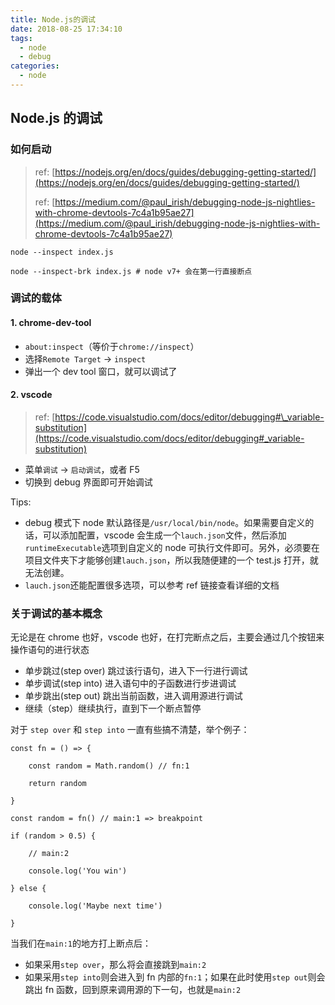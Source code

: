 ```yaml
---
title: Node.js的调试
date: 2018-08-25 17:34:10
tags:
  - node
  - debug
categories:
  - node
---
```


## Node.js 的调试

### 如何启动

> ref: [https://nodejs.org/en/docs/guides/debugging-getting-started/](https://nodejs.org/en/docs/guides/debugging-getting-started/)
>
> ref: [https://medium.com/@paul_irish/debugging-node-js-nightlies-with-chrome-devtools-7c4a1b95ae27](https://medium.com/@paul_irish/debugging-node-js-nightlies-with-chrome-devtools-7c4a1b95ae27)

```
node --inspect index.js

node --inspect-brk index.js # node v7+ 会在第一行直接断点
```

### 调试的载体

#### 1. chrome-dev-tool

- `about:inspect`（等价于`chrome://inspect`）
- 选择`Remote Target` -> `inspect`
- 弹出一个 dev tool 窗口，就可以调试了

#### 2. vscode

> ref: [https://code.visualstudio.com/docs/editor/debugging#\_variable-substitution](https://code.visualstudio.com/docs/editor/debugging#_variable-substitution)

- 菜单`调试` -> `启动调试`，或者 F5
- 切换到 debug 界面即可开始调试

Tips:

- debug 模式下 node 默认路径是`/usr/local/bin/node`。如果需要自定义的话，可以添加配置，vscode 会生成一个`lauch.json`文件，然后添加`runtimeExecutable`选项到自定义的 node 可执行文件即可。另外，必须要在项目文件夹下才能够创建`lauch.json`，所以我随便建的一个 test.js 打开，就无法创建。
- `lauch.json`还能配置很多选项，可以参考 ref 链接查看详细的文档

### 关于调试的基本概念

无论是在 chrome 也好，vscode 也好，在打完断点之后，主要会通过几个按钮来操作语句的进行状态

- 单步跳过(step over) 跳过该行语句，进入下一行进行调试
- 单步调试(step into) 进入语句中的子函数进行步进调试
- 单步跳出(step out) 跳出当前函数，进入调用源进行调试
- 继续（step）继续执行，直到下一个断点暂停

对于 `step over` 和 `step into` 一直有些搞不清楚，举个例子：

```
const fn = () => {

	const random = Math.random() // fn:1

	return random

}

const random = fn() // main:1 => breakpoint

if (random > 0.5) {

	// main:2

	console.log('You win')

} else {

	console.log('Maybe next time')

}
```

当我们在`main:1`的地方打上断点后：

- 如果采用`step over`，那么将会直接跳到`main:2`
- 如果采用`step into`则会进入到 fn 内部的`fn:1`；如果在此时使用`step out`则会跳出 fn 函数，回到原来调用源的下一句，也就是`main:2`
